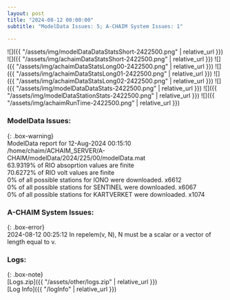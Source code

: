 ```yaml
---
layout: post
title: "2024-08-12 00:00:00"
subtitle: "ModelData Issues: 5; A-CHAIM System Issues: 1"

---
```


![]({{ "/assets/img/modelDataDataStatsShort-2422500.png" | relative_url }})
![]({{ "/assets/img/achaimDataStatsShort-2422500.png" | relative_url }})
![]({{ "/assets/img/achaimDataStatsLong00-2422500.png" | relative_url }})
![]({{ "/assets/img/achaimDataStatsLong01-2422500.png" | relative_url }})
![]({{ "/assets/img/achaimDataStatsLong02-2422500.png" | relative_url }})
![]({{ "/assets/img/modelDataDataStats-2422500.png" | relative_url }})
![]({{ "/assets/img/modelDataStationStats-2422500.png" | relative_url }})
![]({{ "/assets/img/achaimRunTime-2422500.png" | relative_url }})


### ModelData Issues:  
  
{: .box-warning}  
 ModelData report for 12-Aug-2024 00:15:10   
 /home/chaim/ACHAIM_SERVER/A-CHAIM/modelData/2024/225/00/modelData.mat   
 63.9319% of RIO absoprtion values are finite   
 70.6272% of RIO volt values are finite   
 0% of all possible stations for IONO were downloaded. x6612   
 0% of all possible stations for SENTINEL were downloaded. x6067   
 0% of all possible stations for KARTVERKET were downloaded. x1074   
  
### A-CHAIM System Issues:  
  
{: .box-error}  
2024-08-12 00:25:12 In repelem(v, N), N must be a scalar or a vector of length equal to v.  

### Logs:  
  
{: .box-note}  
[Logs.zip]({{ "/assets/other/logs.zip" | relative_url }})  
[Log Info]({{ "/logInfo" | relative_url }})  
